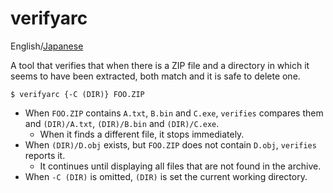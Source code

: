 verifyarc
=========

English/[Japanese](./README_ja.md)

A tool that verifies that when there is a ZIP file and a directory in which it seems to have been extracted, both match and it is safe to delete one.

```
$ verifyarc {-C (DIR)} FOO.ZIP
```

- When `FOO.ZIP` contains `A.txt`, `B.bin` and `C.exe`, `verifies` compares them and `(DIR)/A.txt`, `(DIR)/B.bin` and `(DIR)/C.exe`.
    - When it finds a different file, it stops immediately.
- When `(DIR)/D.obj` exists, but `FOO.ZIP` does not contain `D.obj`, `verifies` reports it.
    - It continues until displaying all files that are not found in the archive.
- When `-C (DIR)` is omitted, `(DIR)` is set the current working directory.
